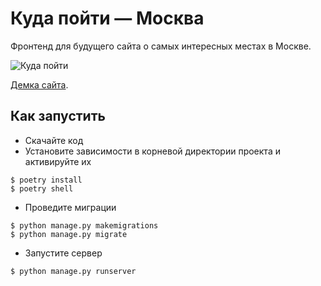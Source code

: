 # Куда пойти — Москва

Фронтенд для будущего сайта о самых интересных местах в Москве.

![&#x41A;&#x443;&#x434;&#x430; &#x43F;&#x43E;&#x439;&#x442;&#x438;](.gitbook/assets/site.png)

[Демка сайта](https://devmanorg.github.io/where-to-go-frontend/).

## Как запустить
* Скачайте код
* Установите зависимости в корневой директории проекта и активируйте их
```console
$ poetry install
$ poetry shell
```
* Проведите миграции
```console
$ python manage.py makemigrations
$ python manage.py migrate
```
* Запустите сервер
```console
$ python manage.py runserver
```
